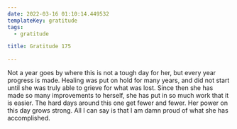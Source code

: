 ```yaml
---
date: 2022-03-16 01:10:14.449532
templateKey: gratitude
tags:
  - gratitude

title: Gratitude 175

---
```


Not a year goes by where this is not a tough day for her, but every year
progress is made.  Healing was put on hold for many years, and did not
start until she was truly able to grieve for what was lost.  Since then
she has made so many improvements to herself, she has put in so much
work that it is easier.  The hard days around this one get fewer and
fewer.  Her power on this day grows strong.  All I can say is that I am
damn proud of what she has accomplished.

